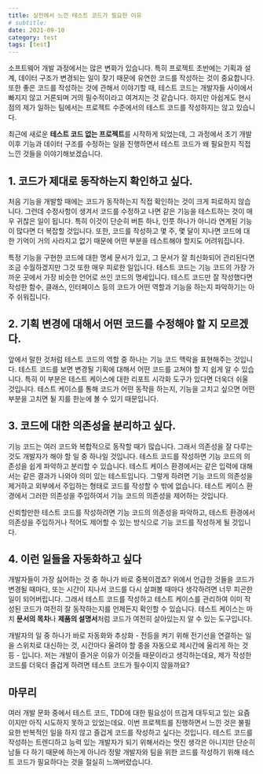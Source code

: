 ```yaml
---
title: 실전에서 느낀 테스트 코드가 필요한 이유
# subtitle:
date: 2021-09-10
category: test
tags: [test]
---
```


소프트웨어 개발 과정에서는 많은 변화가 있습니다. 특히 프로젝트 초반에는 기획과 설계, 데이터 구조가 변경되는 일이 잦기 때문에 유연한 코드를 작성하는 것이 중요합니다. 또한 좋은 코드를 작성하는 것에 관해서 이야기할 때, 테스트 코드는 개발자들 사이에서 빠지지 않고 거론되며 거의 필수적이라고 여겨지는 것 같습니다. 하지만 아쉽게도 현시점의 제가 일하는 팀에서는 프로젝트 수준에서의 테스트 코드를 작성하지는 않고 있습니다.

최근에 새로운 **테스트 코드 없는 프로젝트**를 시작하게 되었는데, 그 과정에서 초기 개발 이후 기능과 데이터 구조를 수정하는 일을 진행하면서 테스트 코드가 왜 필요한지 직접 느낀 것들을 이야기해보겠습니다.

## 1. 코드가 제대로 동작하는지 확인하고 싶다.

처음 기능을 개발할 때에는 코드가 동작하는지 직접 확인하는 것이 크게 피로하지 않습니다. 그런데 수정사항이 생겨서 코드를 수정하고 나면 같은 기능을 테스트하는 것이 매우 귀찮은 일이 됩니다. 특히 이것이 단순히 버튼 하나, 인풋 하나가 아니라 연계된 기능이 많다면 더 복잡할 것입니다. 또한, 코드를 작성하고 몇 주, 몇 달이 지나면 코드에 대한 기억이 거의 사라지고 없기 때문에 어떤 부분을 테스트해야 할지도 어려워집니다.

특정 기능을 구현한 코드에 대한 명세 문서가 있고, 그 문서가 잘 최신화되어 관리된다면 조금 수월하겠지만 그것 또한 매우 피로한 일입니다. 테스트 코드는 기능 코드의 가장 가까운 곳에서 가장 비슷한 언어로 쓰인 코드의 명세입니다. 테스트 코드만 잘 작성했다면 작성한 함수, 클래스, 인터페이스 등의 코드가 어떤 역할과 기능을 하는지 파악하기는 아주 쉬워집니다.

## 2. 기획 변경에 대해서 어떤 코드를 수정해야 할 지 모르겠다.

앞에서 말한 것처럼 테스트 코드의 역할 중 하나는 기능 코드 맥락을 표현해주는 것입니다. 테스트 코드를 보면 변경될 기획에 대해서 어떤 코드를 고쳐야 할 지 쉽게 알 수 있습니다. 특히 이 부분은 테스트 케이스에 대한 리포트 시각화 도구가 있다면 더욱더 쉬울 것입니다. 테스트 케이스를 통해 코드가 어떤 동작을 하는지, 기능을 고치고 싶으면 어떤 부분을 고치면 될 지를 한눈에 볼 수 있기 때문입니다.

## 3. 코드에 대한 의존성을 분리하고 싶다.

기능 코드는 여러 코드와 복합적으로 동작할 때가 많습니다. 그래서 의존성을 잘 다루는 것도 개발자가 해야 할 일 중 하나일 것입니다. 테스트 코드를 작성하면 기능 코드의 의존성을 쉽게 파악하고 분리할 수 있습니다. 테스트 케이스 환경에서는 같은 입력에 대해서는 같은 결과가 나와야 의미 있는 테스트입니다. 그렇게 하려면 기능 코드의 의존성을 제거하고 외부에서 주입하는 형태로 코드를 작성할 수 밖에 없습니다. 테스트 케이스 환경에서 그러한 의존성을 주입하여서 기능 코드의 의존성을 제어하는 것입니다.

신뢰할만한 테스트 코드를 작성하려면 기능 코드의 의존성을 파악하고, 테스트 환경에서 의존성을 주입하거나 적어도 제어할 수 있는 방식으로 기능 코드를 작성하게 될 것입니다.

## 4. 이런 일들을 자동화하고 싶다

개발자들이 가장 싫어하는 것 중 하나가 바로 중복이겠죠? 위에서 언급한 것들을 코드가 변경될 때마다, 또는 시간이 지나서 코드를 다시 살펴볼 때마다 생각하려면 너무 피곤한 일이 되어버립니다. 그래서 테스트 코드를 작성하고 테스트 케이스를 관리하여 이미 작성된 코드가 여전히 잘 동작하는지를 언제든지 확인할 수 있습니다. 테스트 케이스는 마치 **문서의 목차**나 **제품의 설명서**처럼 코드가 여전히 살아있는지 알 수 있는 도구입니다.

개발자의 일 중 하나가 바로 자동화와 추상화 - 전등을 켜기 위해 전기선을 연결하는 일을 스위치로 대신하는 것, 시간마다 울려야 할 종을 자동으로 제시간에 울리게 하는 것 등 - 입니다. 저는 개발이 즐거운 이유가 이것들 때문이라고 생각하는데요, 제가 작성한 코드를 더욱더 즐겁게 하려면 테스트 코드가 필수이지 않을까요?

## 마무리

여러 개발 문화 중에서 테스트 코드, TDD에 대한 필요성이 뜨겁게 대두되고 있는 요즘이지만 아직 시도하지 못하고 있었는데요. 이번 프로젝트를 진행하면서 느낀 것은 불필요한 반복적인 일을 하지 않고 즐겁게 코드를 작성하고 싶다는 것입니다. 테스트 코드를 작성하는 트렌디하고 능력 있는 개발자가 되기 위해서라는 멋진 생각은 아니지만 단순히 남들 다 하기 때문에 하는게 아니라 정말 개발자와 팀을 위한 코드를 작성하기 위해 테스트 코드가 필요하다는 것을 절실히 느껴버렸습니다.
